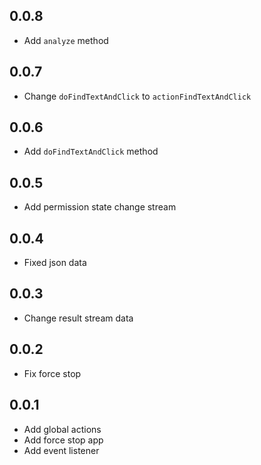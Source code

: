 ## 0.0.8

* Add `analyze` method


## 0.0.7

* Change `doFindTextAndClick` to `actionFindTextAndClick`


## 0.0.6

* Add `doFindTextAndClick` method


## 0.0.5

* Add permission state change stream


## 0.0.4

* Fixed json data


## 0.0.3

* Change result stream data


## 0.0.2

* Fix force stop


## 0.0.1

* Add global actions
* Add force stop app
* Add event listener
